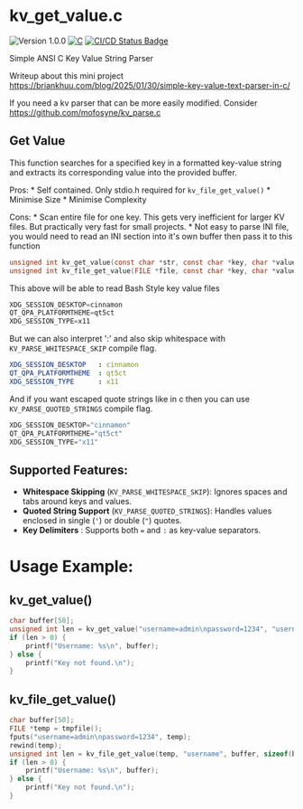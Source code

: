 # kv_get_value.c

<versionBadge>![Version 1.0.0](https://img.shields.io/badge/version-1.0.0-blue.svg)</versionBadge>
[![C](https://img.shields.io/badge/Language-C-blue.svg)](https://en.wikipedia.org/wiki/C_(programming_language))
[![CI/CD Status Badge](https://github.com/mofosyne/kv_get_value.c/actions/workflows/c-cpp.yml/badge.svg)](https://github.com/mofosyne/kv_get_value/actions)

Simple ANSI C Key Value String Parser

Writeup about this mini project <https://briankhuu.com/blog/2025/01/30/simple-key-value-text-parser-in-c/>

If you need a kv parser that can be more easily modified. Consider <https://github.com/mofosyne/kv_parse.c>

## Get Value

This function searches for a specified key in a formatted key-value string
and extracts its corresponding value into the provided buffer.

Pros:
    * Self contained. Only stdio.h required for `kv_file_get_value()`
    * Minimise Size
    * Minimise Complexity

Cons:
    * Scan entire file for one key. This gets very inefficient for larger KV files. But practically very fast for small projects.
    * Not easy to parse INI file, you would need to read an INI section into it's own buffer then pass it to this function

```c
unsigned int kv_get_value(const char *str, const char *key, char *value, unsigned int value_max);
unsigned int kv_file_get_value(FILE *file, const char *key, char *value, unsigned int value_max);
```

This above will be able to read Bash Style key value files

```c
XDG_SESSION_DESKTOP=cinnamon
QT_QPA_PLATFORMTHEME=qt5ct
XDG_SESSION_TYPE=x11
```

But we can also interpret ':' and also skip whitespace with `KV_PARSE_WHITESPACE_SKIP` compile flag.

```yaml
XDG_SESSION_DESKTOP   : cinnamon
QT_QPA_PLATFORMTHEME  : qt5ct
XDG_SESSION_TYPE      : x11
```

And if you want escaped quote strings like in c then you can use `KV_PARSE_QUOTED_STRINGS` compile flag.

```c
XDG_SESSION_DESKTOP="cinnamon"
QT_QPA_PLATFORMTHEME="qt5ct"
XDG_SESSION_TYPE="x11"
```

## Supported Features:
  - **Whitespace Skipping** (`KV_PARSE_WHITESPACE_SKIP`): Ignores spaces and tabs around keys and values.
  - **Quoted String Support** (`KV_PARSE_QUOTED_STRINGS`): Handles values enclosed in single (`'`) or double (`"`) quotes.
  - **Key Delimiters** : Supports both `=` and `:` as key-value separators.

# Usage Example:

## kv_get_value()

```c
char buffer[50];
unsigned int len = kv_get_value("username=admin\npassword=1234", "username", buffer, sizeof(buffer));
if (len > 0) {
    printf("Username: %s\n", buffer);
} else {
    printf("Key not found.\n");
}
```
## kv_file_get_value()

```c
char buffer[50];
FILE *temp = tmpfile();
fputs("username=admin\npassword=1234", temp);
rewind(temp);
unsigned int len = kv_file_get_value(temp, "username", buffer, sizeof(buffer));
if (len > 0) {
    printf("Username: %s\n", buffer);
} else {
    printf("Key not found.\n");
}
```
